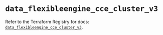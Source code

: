 # `data_flexibleengine_cce_cluster_v3`

Refer to the Terraform Registry for docs: [`data_flexibleengine_cce_cluster_v3`](https://registry.terraform.io/providers/flexibleenginecloud/flexibleengine/1.46.0/docs/data-sources/cce_cluster_v3).
